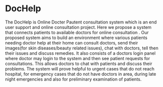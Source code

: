 # DocHelp
The DocHelp is Online Docter Pautent consultation system which is an end user support and online consultation project. Here we propose a system that connects patients to available doctors for online consultation . Our proposed system aims to build an environment where various patients needing doctor help at their home can consult doctors, send their images(for skin diseases/beauty related issues), chat with doctors, tell then their issues and discuss remedies. It also consists of a doctors login panel where doctor may login to the system and then see patient requests for consultations. This allows doctors to chat with patients and discuss their problems. The system will prove helpful to urgent cases that do not reach hospital, for emergency cases that do not have doctors in area, during late night emergencies and also for preliminary examination of patients.
